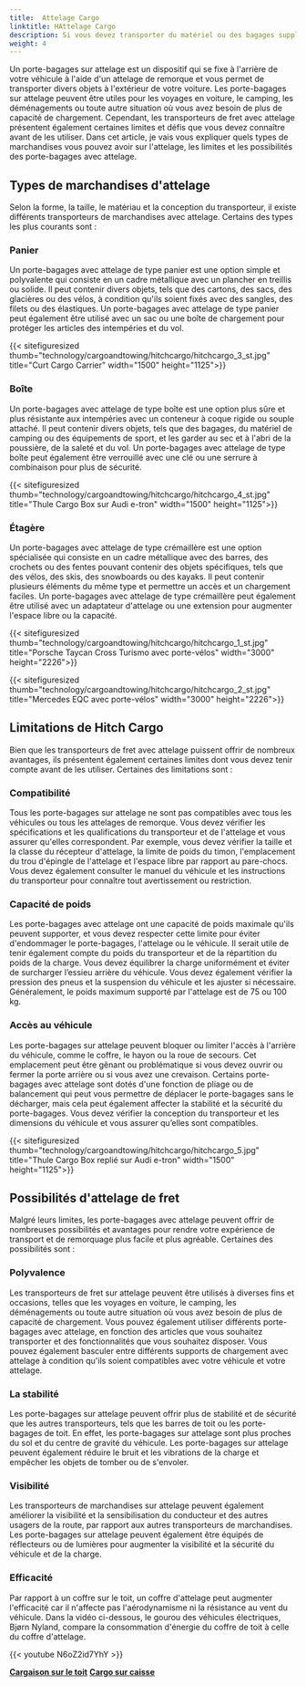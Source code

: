 ```yaml
---
title:  Attelage Cargo
linktitle: HAttelage Cargo
description: Si vous devez transporter du matériel ou des bagages supplémentaires avec votre véhicule mais que vous ne disposez pas de suffisamment d'espace à l'intérieur ou sur le toit, envisagez d'utiliser un porte-bagages sur attelage.
weight: 4
---
```

<!-- markdownlint-disable MD033 -->

Un porte-bagages sur attelage est un dispositif qui se fixe à l'arrière de votre véhicule à l'aide d'un attelage de remorque et vous permet de transporter divers objets à l'extérieur de votre voiture. Les porte-bagages sur attelage peuvent être utiles pour les voyages en voiture, le camping, les déménagements ou toute autre situation où vous avez besoin de plus de capacité de chargement. Cependant, les transporteurs de fret avec attelage présentent également certaines limites et défis que vous devez connaître avant de les utiliser. Dans cet article, je vais vous expliquer quels types de marchandises vous pouvez avoir sur l'attelage, les limites et les possibilités des porte-bagages avec attelage.

## Types de marchandises d'attelage

Selon la forme, la taille, le matériau et la conception du transporteur, il existe différents transporteurs de marchandises avec attelage. Certains des types les plus courants sont :

### Panier

Un porte-bagages avec attelage de type panier est une option simple et polyvalente qui consiste en un cadre métallique avec un plancher en treillis ou solide. Il peut contenir divers objets, tels que des cartons, des sacs, des glacières ou des vélos, à condition qu'ils soient fixés avec des sangles, des filets ou des élastiques. Un porte-bagages avec attelage de type panier peut également être utilisé avec un sac ou une boîte de chargement pour protéger les articles des intempéries et du vol.

{{< sitefiguresized thumb="technology/cargoandtowing/hitchcargo/hitchcargo_3_st.jpg" title="Curt Cargo Carrier" width="1500" height="1125">}}

### Boîte

Un porte-bagages avec attelage de type boîte est une option plus sûre et plus résistante aux intempéries avec un conteneur à coque rigide ou souple attaché. Il peut contenir divers objets, tels que des bagages, du matériel de camping ou des équipements de sport, et les garder au sec et à l'abri de la poussière, de la saleté et du vol. Un porte-bagages avec attelage de type boîte peut également être verrouillé avec une clé ou une serrure à combinaison pour plus de sécurité.

{{< sitefiguresized thumb="technology/cargoandtowing/hitchcargo/hitchcargo_4_st.jpg" title="Thule Cargo Box sur Audi e-tron" width="1500" height="1125">}}

### Étagère

Un porte-bagages avec attelage de type crémaillère est une option spécialisée qui consiste en un cadre métallique avec des barres, des crochets ou des fentes pouvant contenir des objets spécifiques, tels que des vélos, des skis, des snowboards ou des kayaks. Il peut contenir plusieurs éléments du même type et permettre un accès et un chargement faciles. Un porte-bagages avec attelage de type crémaillère peut également être utilisé avec un adaptateur d'attelage ou une extension pour augmenter l'espace libre ou la capacité.

{{< sitefiguresized thumb="technology/cargoandtowing/hitchcargo/hitchcargo_1_st.jpg" title="Porsche Taycan Cross Turismo avec porte-vélos" width="3000" height="2226">}}

{{< sitefiguresized thumb="technology/cargoandtowing/hitchcargo/hitchcargo_2_st.jpg" title="Mercedes EQC avec porte-vélos" width="3000" height="2226">}}

## Limitations de Hitch Cargo

Bien que les transporteurs de fret avec attelage puissent offrir de nombreux avantages, ils présentent également certaines limites dont vous devez tenir compte avant de les utiliser. Certaines des limitations sont :
### Compatibilité

Tous les porte-bagages sur attelage ne sont pas compatibles avec tous les véhicules ou tous les attelages de remorque. Vous devez vérifier les spécifications et les qualifications du transporteur et de l'attelage et vous assurer qu'elles correspondent. Par exemple, vous devez vérifier la taille et la classe du récepteur d'attelage, la limite de poids du timon, l'emplacement du trou d'épingle de l'attelage et l'espace libre par rapport au pare-chocs. Vous devez également consulter le manuel du véhicule et les instructions du transporteur pour connaître tout avertissement ou restriction.

### Capacité de poids

Les porte-bagages avec attelage ont une capacité de poids maximale qu'ils peuvent supporter, et vous devez respecter cette limite pour éviter d'endommager le porte-bagages, l'attelage ou le véhicule. Il serait utile de tenir également compte du poids du transporteur et de la répartition du poids de la charge. Vous devez équilibrer la charge uniformément et éviter de surcharger l’essieu arrière du véhicule. Vous devez également vérifier la pression des pneus et la suspension du véhicule et les ajuster si nécessaire. Généralement, le poids maximum supporté par l'attelage est de 75 ou 100 kg.

### Accès au véhicule

Les porte-bagages sur attelage peuvent bloquer ou limiter l'accès à l'arrière du véhicule, comme le coffre, le hayon ou la roue de secours. Cet emplacement peut être gênant ou problématique si vous devez ouvrir ou fermer la porte arrière ou si vous avez une crevaison. Certains porte-bagages avec attelage sont dotés d'une fonction de pliage ou de balancement qui peut vous permettre de déplacer le porte-bagages sans le décharger, mais cela peut également affecter la stabilité et la sécurité du porte-bagages. Vous devez vérifier la conception du transporteur et les dimensions du véhicule et vous assurer qu’elles sont compatibles.

{{< sitefiguresized thumb="technology/cargoandtowing/hitchcargo/hitchcargo_5.jpg" title="Thule Cargo Box replié sur Audi e-tron" width="1500" height="1125">}}

## Possibilités d'attelage de fret

Malgré leurs limites, les porte-bagages avec attelage peuvent offrir de nombreuses possibilités et avantages pour rendre votre expérience de transport et de remorquage plus facile et plus agréable. Certaines des possibilités sont :

### Polyvalence

Les transporteurs de fret sur attelage peuvent être utilisés à diverses fins et occasions, telles que les voyages en voiture, le camping, les déménagements ou toute autre situation où vous avez besoin de plus de capacité de chargement. Vous pouvez également utiliser différents porte-bagages avec attelage, en fonction des articles que vous souhaitez transporter et des fonctionnalités que vous souhaitez disposer. Vous pouvez également basculer entre différents supports de chargement avec attelage à condition qu'ils soient compatibles avec votre véhicule et votre attelage.

### La stabilité

Les porte-bagages sur attelage peuvent offrir plus de stabilité et de sécurité que les autres transporteurs, tels que les barres de toit ou les porte-bagages de toit. En effet, les porte-bagages sur attelage sont plus proches du sol et du centre de gravité du véhicule. Les porte-bagages sur attelage peuvent également réduire le bruit et les vibrations de la charge et empêcher les objets de tomber ou de s'envoler.

### Visibilité

Les transporteurs de marchandises sur attelage peuvent également améliorer la visibilité et la sensibilisation du conducteur et des autres usagers de la route, par rapport aux autres transporteurs de marchandises.
Les porte-bagages sur attelage peuvent également être équipés de réflecteurs ou de lumières pour augmenter la visibilité et la sécurité du véhicule et de la charge.

### Efficacité

Par rapport à un coffre sur le toit, un coffre d'attelage peut augmenter l'efficacité car il n'affecte pas l'aérodynamisme ni la résistance au vent du véhicule.
  Dans la vidéo ci-dessous, le gourou des véhicules électriques, Bjørn Nyland, compare la consommation d'énergie du coffre de toit à celle du coffre d'attelage.

{{< youtube N6oZ2id7YhY >}}

<div class="mt-3 mb-3">
     <a href="../roofcargo/" class="text-decoration-none text-black"><strong><i class="bi-arrow-left"></i> Cargaison sur le toit</strong></a>
     <a href="../bedcargo/" class="text-decoration-none text-black float-end"><strong>Cargo sur caisse <i class="bi-arrow-right"></i></strong></a>
</div>